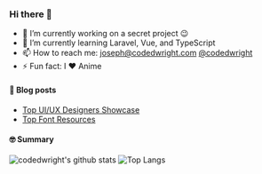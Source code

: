 ### Hi there 👋

- 🔭 I’m currently working on a secret project 😉
- 🌱 I’m currently learning Laravel, Vue, and TypeScript
- 📫 How to reach me: [joseph@codedwright.com](mailto:joseph@codedwright.com) [@codedwright](https://www.instagram.com/codedwright/)
- ⚡ Fun fact: I ❤️ Anime

#### 📕 Blog posts
<!-- BLOG-POST-LIST:START -->
- [Top UI/UX Designers Showcase](https://codedwright.github.io/blog/top-ui-ux-showcase/)
- [Top Font Resources](https://codedwright.github.io/blog/top-font-resources/)
<!-- BLOG-POST-LIST:END -->

#### 🤓 Summary

![codedwright's github stats](https://github-readme-stats.vercel.app/api?username=codedwright&hide=stars,prs,contribs,issues,contrib&show_icons=true&count_private=true)
![Top Langs](https://github-readme-stats.vercel.app/api/top-langs/?username=codedwright&&layout=compact&hide=hack)
